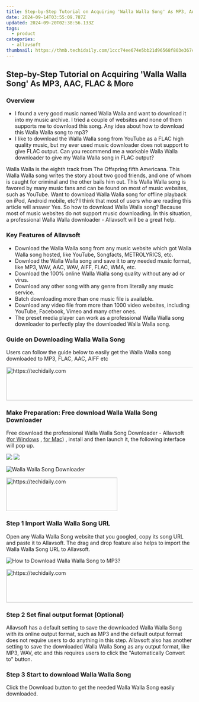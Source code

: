```yaml
---
title: Step-by-Step Tutorial on Acquiring 'Walla Walla Song' As MP3, AAC, FLAC & More
date: 2024-09-14T03:55:09.787Z
updated: 2024-09-20T02:38:56.133Z
tags:
  - product
categories:
  - allavsoft
thumbnail: https://thmb.techidaily.com/1ccc74ee674e5bb21d96568f803e367c477d95c5c3cb7fed4a8969e3e80f00a3.jpg
---
```


## Step-by-Step Tutorial on Acquiring 'Walla Walla Song' As MP3, AAC, FLAC & More

### Overview

* I found a very good music named Walla Walla and want to download it into my music archive. I tried a couple of websites and none of them supports me to download this song. Any idea about how to download this Walla Walla song to mp3?
* I like to download the Walla Walla song from YouTube as a FLAC high quality music, but my ever used music downloader does not support to give FLAC output. Can you recommend me a workable Walla Walla downloader to give my Walla Walla song in FLAC output?

Walla Walla is the eighth track from The Offspring fifth Americana. This Walla Walla song writes the story about two good friends, and one of whom is caught for criminal and the other bails him out. This Walla Walla song is favored by many music fans and can be found on most of music websites, such as YouTube. Want to download Walla Walla song for offline playback on iPod, Android mobile, etc? I think that most of users who are reading this article will answer Yes. So how to download Walla Walla song? Because most of music websites do not support music downloading. In this situation, a professional Walla Walla downloader - Allavsoft will be a great help.

### Key Features of Allavsoft

* Download the Walla Walla song from any music website which got Walla Walla song hosted, like YouTube, Songfacts, METROLYRICS, etc.
* Download the Walla Walla song and save it to any needed music format, like MP3, WAV, AAC, WAV, AIFF, FLAC, WMA, etc.
* Download the 100% online Walla Walla song quality without any ad or virus.
* Download any other song with any genre from literally any music service.
* Batch downloading more than one music file is available.
* Download any video file from more than 1000 video websites, including YouTube, Facebook, Vimeo and many other ones.
* The preset media player can work as a professional Walla Walla song downloader to perfectly play the downloaded Walla Walla song.

### Guide on Downloading Walla Walla Song

Users can follow the guide below to easily get the Walla Walla song downloaded to MP3, FLAC, AAC, AIFF etc

<!-- affiliate ads begin -->
<a href="https://appsumo.8odi.net/c/5597632/2144283/7443" target="_top" id="2144283">
  <img src="//a.impactradius-go.com/display-ad/7443-2144283" border="0" alt="https://techidaily.com" width="600" height="90"/>
</a>
<img height="0" width="0" src="https://appsumo.8odi.net/i/5597632/2144283/7443" style="position:absolute;visibility:hidden;" border="0" />
<!-- affiliate ads end -->

### Make Preparation: Free download Walla Walla Song Downloader

Free download the professional Walla Walla Song Downloader - Allavsoft ([for Windows](https://tools.techidaily.com/allavsoft/products/) , [for Mac](https://tools.techidaily.com/allavsoft/products/)) , install and then launch it, the following interface will pop up.

[![](https://www.allavsoft.com/how-to/../images/how-to/free-download-win.jpg)](https://tools.techidaily.com/allavsoft/products/) [![](https://www.allavsoft.com/how-to/../images/how-to/free-download-mac.jpg)](https://tools.techidaily.com/allavsoft/products/)

![Walla Walla Song Downloader](https://www.allavsoft.com/how-to/../images/allavsoft/screen-shot-600.jpg)

<!-- affiliate ads begin -->
<a href="https://aligracehair.sjv.io/c/5597632/1997690/19272" target="_top" id="1997690">
  <img src="//a.impactradius-go.com/display-ad/19272-1997690" border="0" alt="https://techidaily.com" width="300" height="90"/>
</a>
<img height="0" width="0" src="https://aligracehair.sjv.io/i/5597632/1997690/19272" style="position:absolute;visibility:hidden;" border="0" />
<!-- affiliate ads end -->

### Step 1 Import Walla Walla Song URL

Open any Walla Walla Song website that you googled, copy its song URL and paste it to Allavsoft. The drag and drop feature also helps to import the Walla Walla Song URL to Allavsoft.

![How to Download Walla Walla Song to MP3?](https://www.allavsoft.com/how-to/../images/how-to/download-rtmp-video/download-rtmp-video.jpg)

<!-- affiliate ads begin -->
<a href="https://sentrypc.7eer.net/c/5597632/398455/3022" target="_top" id="398455">
  <img src="//a.impactradius-go.com/display-ad/3022-398455" border="0" alt="https://techidaily.com" width="728" height="90"/>
</a>
<img height="0" width="0" src="https://sentrypc.7eer.net/i/5597632/398455/3022" style="position:absolute;visibility:hidden;" border="0" />
<!-- affiliate ads end -->

### Step 2 Set final output format (Optional)

Allavsoft has a default setting to save the downloaded Walla Walla Song with its online output format, such as MP3 and the default output format does not require users to do anything in this step. Allavsoft also has another setting to save the downloaded Walla Walla Song as any output format, like MP3, WAV, etc and this requires users to click the "Automatically Convert to" button.

### Step 3 Start to download Walla Walla Song

Click the Download button to get the needed Walla Walla Song easily downloaded.

<ins class="adsbygoogle"
     style="display:block"
     data-ad-format="autorelaxed"
     data-ad-client="ca-pub-7571918770474297"
     data-ad-slot="1223367746"></ins>

<ins class="adsbygoogle"
     style="display:block"
     data-ad-client="ca-pub-7571918770474297"
     data-ad-slot="8358498916"
     data-ad-format="auto"
     data-full-width-responsive="true"></ins>
